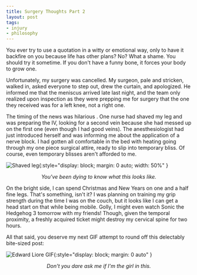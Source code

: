```yaml
---
title: Surgery Thoughts Part 2
layout: post
tags:
- injury
- philosophy
---
```


You ever try to use a quotation in a witty or emotional way, only to have it backfire on you because life has other plans? No? What a shame. You should try it sometime. If you don't have a funny bone, it forces your body to grow one.

Unfortunately, my surgery was cancelled. My surgeon, pale and stricken, walked in, asked everyone to step out, drew the curtain, and apologized. He informed me that the meniscus arrived late last night, and the team only realized upon inspection as they were prepping me for surgery that the one they received was for a left knee, not a right one. 

The timing of the news was hilarious . One nurse had shaved my leg and was preparing the IV, looking for a second vein because she had messed up on the first one (even though I had good veins). The anesthesiologist had just introduced herself and was informing me about the application of a nerve block. I had gotten all comfortable in the bed with heating going through my one piece surgical attire, ready to slip into temporary bliss. Of course, even temporary blisses aren't afforded to me. 

![Shaved leg](http://localhost:4000/assets/images/shaved_leg.jpg){:style="display: block; margin: 0 auto; width: 50%" }
<center>
	<em>You've been dying to know what this looks like.</em>
</center>

On the bright side, I can spend Christmas and New Years on one and a half fine legs. That's something, isn't it? I was planning on training my grip strength during the time I was on the couch, but it looks like I can get a head start on that while being mobile. Golly, I might even watch Sonic the Hedgehog 3 tomorrow with my friends! Though, given the temporal proximity, a freshly acquired ticket might destroy my cervical spine for two hours.

All that said, you deserve my next GIF attempt to round off this delectably bite-sized post:

![Edward Liore GIF](http://localhost:4000/assets/images/FMAB.gif){:style="display: block; margin: 0 auto" }
<center>
	<em>Don't you dare ask me if I'm the girl in this.</em>
</center>
